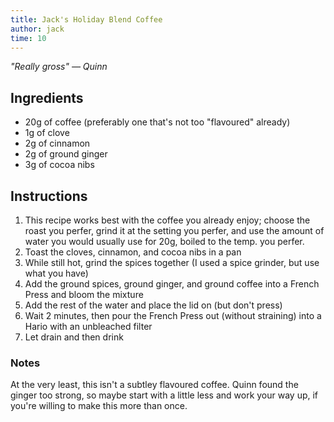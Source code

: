 ```yaml
---
title: Jack's Holiday Blend Coffee
author: jack
time: 10
---
```


*"Really gross" — Quinn*

<section markdown="1">

## Ingredients

- 20g of coffee (preferably one that's not too "flavoured" already)
- 1g of clove
- 2g of cinnamon
- 2g of ground ginger
- 3g of cocoa nibs

</section>

## Instructions

1. This recipe works best with the coffee you already enjoy; choose the roast you perfer, grind it at the setting you perfer, and use the amount of water you would usually use for 20g, boiled to the temp. you perfer.
2. Toast the cloves, cinnamon, and cocoa nibs in a pan
3. While still hot, grind the spices together (I used a spice grinder, but use what you have)
4. Add the ground spices, ground ginger, and ground coffee into a French Press and bloom the mixture
5. Add the rest of the water and place the lid on (but don't press)
6. Wait 2 minutes, then pour the French Press out (without straining) into a Hario with an unbleached filter
7. Let drain and then drink

### Notes

At the very least, this isn't a subtley flavoured coffee. Quinn found the ginger too strong, so maybe start with a little less and work your way up, if you're willing to make this more than once.